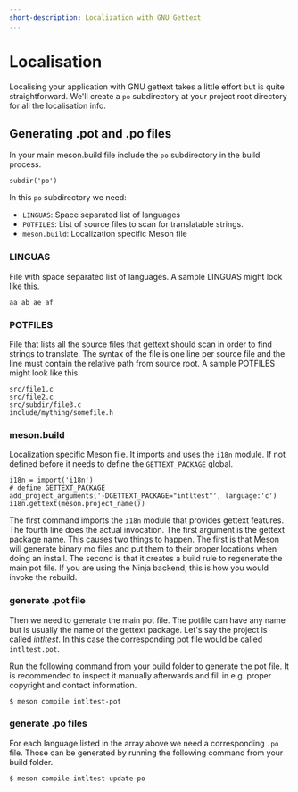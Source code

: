 ```yaml
---
short-description: Localization with GNU Gettext
...
```


# Localisation

Localising your application with GNU gettext takes a little effort but
is quite straightforward. We'll create a `po` subdirectory at your
project root directory for all the localisation info.

## Generating .pot and .po files

In your main meson.build file include the `po` subdirectory in the build process.

    subdir('po')

In this `po` subdirectory we need:
- `LINGUAS`: Space separated list of languages
- `POTFILES`: List of source files to scan for translatable strings.
- `meson.build`: Localization specific Meson file

### LINGUAS

File with space separated list of languages. A sample LINGUAS might look like this.

    aa ab ae af

### POTFILES

File that lists all the source files that gettext should scan in order
to find strings to translate. The syntax of the file is one line per
source file and the line must contain the relative path from source
root. A sample POTFILES might look like this.

    src/file1.c
    src/file2.c
    src/subdir/file3.c
    include/mything/somefile.h

### meson.build

Localization specific Meson file. It imports and uses the `i18n`
module. If not defined before it needs to define the `GETTEXT_PACKAGE`
global.

```meson
i18n = import('i18n')
# define GETTEXT_PACKAGE
add_project_arguments('-DGETTEXT_PACKAGE="intltest"', language:'c')
i18n.gettext(meson.project_name())
```

The first command imports the `i18n` module that provides gettext
features. The fourth line does the actual invocation. The first
argument is the gettext package name. This causes two things to
happen. The first is that Meson will generate binary mo files and put
them to their proper locations when doing an install. The second is
that it creates a build rule to regenerate the main pot file. If you
are using the Ninja backend, this is how you would invoke the rebuild.

### generate .pot file

Then we need to generate the main pot file. The potfile can have any
name but is usually the name of the gettext package. Let's say the
project is called *intltest*. In this case the corresponding pot file
would be called `intltest.pot`.

Run the following command from your build folder to generate the pot
file. It is recommended to inspect it manually afterwards and fill in
e.g. proper copyright and contact information.

```console
$ meson compile intltest-pot
```

### generate .po files

For each language listed in the array above we need a corresponding
`.po` file. Those can be generated by running the following command
from your build folder.

```console
$ meson compile intltest-update-po
```
